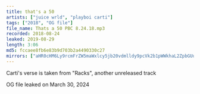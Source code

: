 ```yaml
---
title: that's a 50
artists: ["juice wrld", "playboi carti"]
tags: ["2018", "OG file"]
file_name: Thats a 50 PBC 8.24.18.mp3
recorded: 2018-08-24
leaked: 2019-08-29
length: 3:06
md5: fccaee8fb6e83b9d703b2a4490330c27
mirrors: ["aHR0cHM6Ly9rcmFrZW5maWxlcy5jb20vdmlldy9pcVk2b1pWWkhaL2ZpbGUuaHRtbA==", "aHR0cHM6Ly9waXhlbGRyYWluLmNvbS91L1I5TjNkeUV2", "aHR0cHM6Ly9waWxsb3djYXNlLnN1L2YvOTUwNmM5NWJhMjljMGZlYTA1Mzk0ODI5YjNkOWM3MTc=", "aHR0cHM6Ly9kYnJlZS5vcmcvdi8yM2EzYzY="]
---
```

Carti's verse is taken from "Racks", another unreleased track

OG file leaked on March 30, 2024
